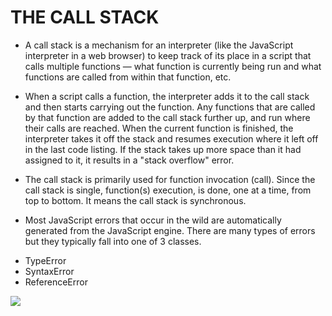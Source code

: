 # THE CALL STACK

- A call stack is a mechanism for an interpreter (like the JavaScript interpreter in a web browser) to keep track of its place in a script that calls multiple functions — what function is currently being run and what functions are called from within that function, etc.

- When a script calls a function, the interpreter adds it to the call stack and then starts carrying out the function.
Any functions that are called by that function are added to the call stack further up, and run where their calls are reached.
When the current function is finished, the interpreter takes it off the stack and resumes execution where it left off in the last code listing.
If the stack takes up more space than it had assigned to it, it results in a "stack overflow" error.


- The call stack is primarily used for function invocation (call). Since the call stack is single, function(s) execution, is done, one at a time, from top to bottom. It means the call stack is synchronous.

- Most JavaScript errors that occur in the wild are automatically generated from the JavaScript engine. There are many types of errors but they typically fall into one of 3 classes.

 + TypeError
 + SyntaxError
 + ReferenceError


![](https://miro.medium.com/max/2732/1*0NeKWwgvXWJOTTYpsPbfDg.png)
 